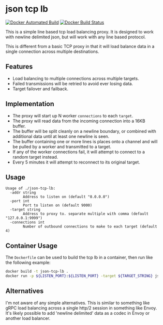 # json tcp lb

[![Docker Automated Build](https://img.shields.io/docker/cloud/automated/corelight/json-tcp-lb.svg)](https://cloud.docker.com/repository/docker/corelight/json-tcp-lb/builds)
[![Docker Build Status](https://img.shields.io/docker/cloud/build/corelight/json-tcp-lb.svg)](https://cloud.docker.com/repository/docker/corelight/json-tcp-lb/builds)


This is a simple line based tcp load balancing proxy.  It is designed to work with newline
delimited json, but will work with any line based protocol.

This is different from a basic TCP proxy in that it will load balance data in a
single connection across multiple destinations.

## Features

* Load balancing to multiple connections across multiple targets.
* Failed transmissions will be retried to avoid ever losing data.
* Target failover and failback.

## Implementation

* The proxy will start up N worker `connections` to each `target`.
* The proxy will read data from the incoming connection into a 16KB buffer.
* The buffer will be split cleanly on a newline boundary, or combined with additional data until at least one newline is seen.
* The buffer containing one or more lines is places onto a channel and will be pulled by a worker and transmitted to a target.
* If any of the worker connections fail, it will attempt to connect to a random target instead.
* Every 5 minutes it will attempt to reconnect to its original target.

## Usage

    Usage of ./json-tcp-lb:
      -addr string
            Address to listen on (default "0.0.0.0")
      -port int
            Port to listen on (default 9000)
      -target string
            Address to proxy to. separate multiple with comma (default "127.0.0.1:9999")
      -connections int
            Number of outbound connections to make to each target (default 4)

## Container Usage

The `Dockerfile` can be used to build the tcp lb in a container, then run like the following example:
```bash
docker build -t json-tcp-lb .
docker run -p ${LISTEN_PORT}:${LISTEN_PORT} -target ${TARGET_STRING} json-tcp-lb
```

## Alternatives

I'm not aware of any simple alternatives.  This is similar to something like
gRPC load balancing across a single http/2 session in something like Envoy.
It's likely possible to add 'newline delimited' data as a codec in Envoy or
another load balancer.
